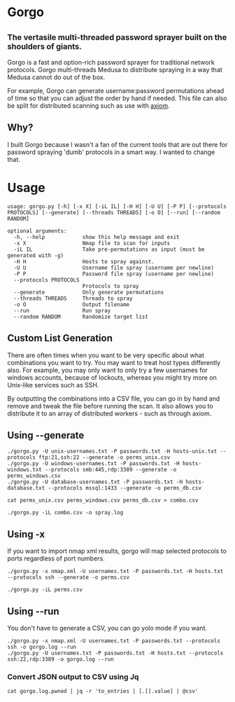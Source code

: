 # Gorgo
<small>The vertasile multi-threaded password sprayer built on the shoulders of giants.</small>
---
Gorgo is a fast and option-rich password sprayer for traditional network protocols. Gorgo multi-threads Medusa to distribute spraying in a way that Medusa cannot do out of the box. 

For example, Gorgo can generate username:password permutations ahead of time so that you can adjust the order by hand if needed. This file can also be split for distributed scanning such as use with [axiom](https://github.com/pry0cc/axiom).

## Why?
I built Gorgo because I wasn't a fan of the current tools that are out there for password spraying 'dumb' protocols in a smart way. I wanted to change that. 

# Usage
```
usage: gorgo.py [-h] [-x X] [-iL IL] [-H H] [-U U] [-P P] [--protocols PROTOCOLS] [--generate] [--threads THREADS] [-o O] [--run] [--random RANDOM]

optional arguments:
  -h, --help            show this help message and exit
  -x X                  Nmap file to scan for inputs
  -iL IL                Take pre-permutations as input (must be generated with -g)
  -H H                  Hosts to spray against.
  -U U                  Username file spray (username per newline)
  -P P                  Password file spray (username per newline)
  --protocols PROTOCOLS
                        Protocols to spray
  --generate            Only generate permutations
  --threads THREADS     Threads to spray
  -o O                  Output filename
  --run                 Run spray
  --random RANDOM       Randomize target list
```

## Custom List Generation
There are often times when you want to be very specific about what combinations you want to try. You may want to treat host types differently also. For example, you may only want to only try a few usernames for windows accounts, because of lockouts, whereas you might try more on Unix-like services such as SSH. 

By outputting the combinations into a CSV file, you can go in by hand and remove and tweak the file before running the scan. It also allows you to distribute it to an array of distributed workers - such as through axiom.

## Using --generate
```
./gorgo.py -U unix-usernames.txt -P passwords.txt -H hosts-unix.txt --protocols ftp:21,ssh:22 --generate -o perms_unix.csv
./gorgo.py -U windows-usernames.txt -P passwords.txt -H hosts-windows.txt --protocols smb:445,rdp:3389 --generate -o perms_windows.csv
./gorgo.py -U database-usernames.txt -P passwords.txt -H hosts-database.txt --protocols mssql:1433 --generate -o perms_db.csv

cat perms_unix.csv perms_windows.csv perms_db.csv > combo.csv

./gorgo.py -iL combo.csv -o spray.log
```

## Using -x
If you want to import nmap xml results, gorgo will map selected protocols to ports regardless of port numbers.
```
./gorgo.py -x nmap.xml -U usernames.txt -P passwords.txt -H hosts.txt --protocols ssh --generate -o perms.csv

./gorgo.py -iL perms.csv
```

## Using --run
You don't have to generate a CSV, you can go yolo mode if you want.

```
./gorgo.py -x nmap.xml -U usernames.txt -P passwords.txt --protocols ssh -o gorgo.log --run
./gorgo.py -U usernames.txt -P passwords.txt -H hosts.txt --protocols ssh:22,rdp:3389 -o gorgo.log --run
```

### Convert JSON output to CSV using Jq
```
cat gorgo.log.pwned | jq -r 'to_entries | [.[].value] | @csv'
```
